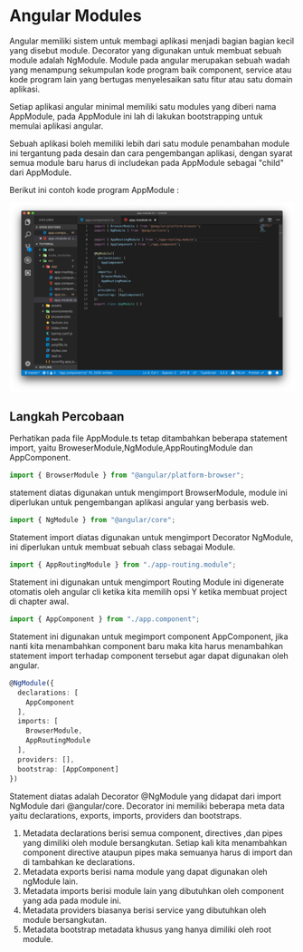 # Angular Modules

Angular memiliki sistem untuk membagi aplikasi menjadi bagian bagian kecil yang disebut module. Decorator yang digunakan untuk membuat sebuah module adalah NgModule. Module pada angular merupakan sebuah wadah yang menampung sekumpulan kode program baik component, service atau kode program lain yang bertugas menyelesaikan satu fitur atau satu domain aplikasi.

Setiap aplikasi angular minimal memiliki satu modules yang diberi nama AppModule, pada AppModule ini lah di lakukan bootstrapping untuk memulai aplikasi angular.

Sebuah aplikasi boleh memiliki lebih dari satu module penambahan module ini tergantung pada desain dan cara pengembangan aplikasi, dengan syarat semua module baru harus di includekan pada AppModule sebagai "child" dari AppModule.

Berikut ini contoh kode program AppModule :

![AppModule](diagrams/AppModule.png)

## Langkah Percobaan

Perhatikan pada file AppModule.ts tetap ditambahkan beberapa statement import, yaitu BroweserModule,NgModule,AppRoutingModule dan AppComponent.

```typescript
import { BrowserModule } from "@angular/platform-browser";
```

statement diatas digunakan untuk mengimport BrowserModule, module ini diperlukan untuk pengembangan aplikasi angular yang berbasis web.

```typescript
import { NgModule } from "@angular/core";
```

Statement import diatas digunakan untuk mengimport Decorator NgModule, ini diperlukan untuk membuat sebuah class sebagai Module.

```typescript
import { AppRoutingModule } from "./app-routing.module";
```

Statement ini digunakan untuk mengimport Routing Module ini digenerate otomatis oleh angular cli ketika kita memilih opsi Y ketika membuat project di chapter awal.

```typescript
import { AppComponent } from "./app.component";
```

Statement ini digunakan untuk megimport component AppComponent, jika nanti kita menambahkan component baru maka kita harus menambahkan statement import terhadap component tersebut agar dapat digunakan oleh angular.

```typescript
@NgModule({
  declarations: [
    AppComponent
  ],
  imports: [
    BrowserModule,
    AppRoutingModule
  ],
  providers: [],
  bootstrap: [AppComponent]
})
```

Statement diatas adalah Decorator @NgModule yang didapat dari import NgModule dari @angular/core. Decorator ini memiliki beberapa meta data yaitu declarations, exports, imports, providers dan bootstraps.

1. Metadata declarations berisi semua component, directives ,dan pipes yang dimiliki oleh module bersangkutan. Setiap kali kita menambahkan component directive ataupun pipes maka semuanya harus di import dan di tambahkan ke declarations.
2. Metadata exports berisi nama module yang dapat digunakan oleh ngModule lain.
3. Metadata imports berisi module lain yang dibutuhkan oleh component yang ada pada module ini.
4. Metadata providers biasanya berisi service yang dibutuhkan oleh module bersangkutan.
5. Metadata bootstrap metadata khusus yang hanya dimiliki oleh root module.
